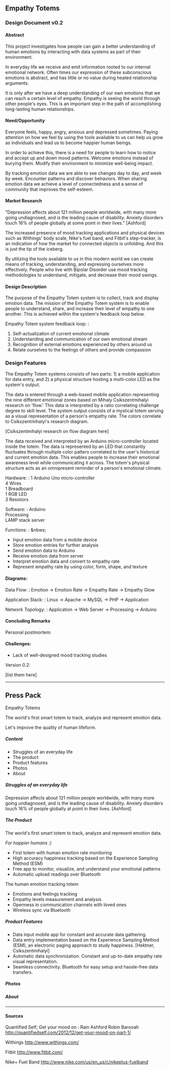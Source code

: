 <!-- 
*   Empathy Totems
*   Design Document 
*   Luis Cielak
*   2013-04-20
-->

<!--  
    
    Research:

    Compelling issues around:
        - needs to understand partner and self mental state over a few days

    You can look to probably tons of research on:
        - tracking mood
            - PANAA; PONS; color mood
        - self awareness with interactive systems
        - Experience Sampling Method (ESM)

    Market research:
        - Current companies for self-tracking devices
            - Withings
            - Nike
            - Nest
        - Market ecosystem
            - Connected devices and sensors
                - http://www.ninjablocks.com/
                - knut
                - twine
                    http://supermechanical.com/
            - Automated homes
                ..Now those systems are becoming more affordable and easier to manage, thanks in part to Kickstarter-fueled interest in "The Internet of Things," 
                http://mashable.com/2013/01/20/smart-home/

    Physical structure and materials:
        - Totems
        - Low-poly aesthetic

- - -

Design Process: 
    - Inspiration
    - Concept
    - Problem Definition
    - Research
    - Prototype
    - Build



-->

## Empathy Totems

### Design Document v0.2

#### Abstract

<!-- Abstract: Why does the design exists? -->

This project investigates how people can gain a better understanding of human emotions by interacting with data systems as part of their environment.

In everyday life we receive and emit information rooted to our internal emotional network. Often times our expression of these subconscious emotions is abstract, and has little or no value during heated relationship arguments.

It is only after we have a deep understanding of our own emotions that we can reach a certain level of empathy. Empathy is seeing the world through other people's eyes. This is an important step in the path of accomplishing long-lasting human relationships.

<!-- Abstract: How does the design fit the role? -->


<!-- Abstract meta: 
    motivation, problem statement, approach, results, conclusions // http://www.ece.cmu.edu/~koopman/essays/abstract.html
    -or-
    purpose, methods, scope, results, conclusions, and recommendations. -->

<!-- Abstract contents:
    Why the design exists; How does the design fit that role -->

<!-- Abstract: Intro -->

<!-- Abstract: Body -->

<!-- Abstract: Conclusion -->


#### Need/Opportunity

Everyone feels, happy, angry, anxious and depressed sometimes. Paying attention on how we feel by using the tools available to us can help us grow as individuals and lead us to become happier human beings.

In order to achieve this, there is a need for people to learn how to notice and accept up and down mood patterns. Welcome emotions instead of burying them. Modify their environment to minimize well-being impact.

By tracking emotion data we are able to see changes day to day, and week by week. Encounter patterns and discover behaviors. When sharing emotion data we achieve a level of connectedness and a sense of community that improves the self-esteem.


#### Market Research

"Depression affects about 121 million people worldwide, with many more going undiagnosed, and is the leading cause of disability. Anxiety disorders touch 16% of people globally at some point in their lives." [Ashford]

The increased presence of mood tracking applications and physical devices such as Withings' body scale, Nike's fuel band, and Fitbit's step-tracker, is an indication of how the market for connected objects is unfolding. And this is just the tip of the iceberg.

By utilizing the tools available to us in this modern world we can create means of tracking, understanding, and expressing ourselves more effectively. People who live with Bipolar Disorder use mood tracking methodologies to understand, mitigate, and decrease their mood swings.


#### Design Description

The purpose of the Empathy Totem system is to collect, track and display emotion data. The mission of the Empathy Totem system is to enable people to understand, share, and increase their level of empathy to one another. This is achieved within the system's feedback loop below.

Empathy Totem system feedback loop:
:
1. Self-actualization of current emotional climate
2. Understanding and communication of our own emotional stream
3. Recognition of external emotions experienced by others around us
4. Relate ourselves to the feelings of others and provide compassion

### Design Features

The Empathy Totem systems consists of two parts: 1) a mobile application for data entry, and 2) a physical structure hosting a multi-color LED as the system's output.

The data is entered through a web-based mobile application representing the nine different emotional zones based on Mihaly Csikszentmihalyi research on 'flow.' This data is interpreted by a ratio correlating challenge degree to skill level. The system output consists of a mystical totem serving as a visual representation of a person's empathy rate. The colors correlate to Csikszentmihalyi's research diagram.


[Csikszentmihalyi research on flow diagram here]


The data received and interpreted by an Arduino micro-controller located inside the totem. The data is represented by an LED that constantly fluctuates through multiple color patters correlated to the user's historical and current emotion data. This enables people to increase their emotional awareness level while communicating it across. The totem's physical structure acts as an omnipresent reminder of a person's emotional climate.


<!-- Features: Hardware -->
Hardware:
:
1 Arduino Uno micro-controller  
4 Wires  
1 Breadboard  
1 RGB LED  
3 Resistors  


<!-- Features: Software -->
Software:
:
Arduino  
Processing  
LAMP stack server 

<!-- Features: Software Functions -->
Functions:
: &nbws;  
- Input emotion data from a mobile device  
- Store emotion entries for further analysis  
- Send emotion data to Arduino  
- Receive emotion data from server  
- Interpret emotion data and convert to empathy rate  
- Represent empathy rate by using color, form, shape, and texture  


<!-- Diagrams -->
####  Diagrams: 

Data Flow:
:
Emotion &rarr; Emotion Rate &rarr; Empathy Rate &rarr; Empathy Glow

Application Stack:
:
Linux &rarr; Apache &rarr; MySQL &rarr; PHP &rarr; Application

Network Topology:
:
Application &rarr; Web Server &rarr; Processing &rarr; Arduino



#### Concluding Remarks

<!-- Personal postmortem -->
Personal postmortem:

#### Challenges:

- Lack of well-designed mood tracking studies


Version 0.2:

[list them here]



- - -


## Press Pack

Empathy Totems

The world's first smart totem to track, analyze and represent emotion data.

Let's improve the quality of human lifeform.

##### Content

- Struggles of an everyday life
- The product
- Product features
- Photos
- About

##### Struggles of an everyday life

<!-- [Quotes, paradoxes and existentialist goodies here] -->

Depression affects about 121 million people worldwide, with many more going undiagnosed, and is the leading cause of disability. Anxiety disorders touch 16% of people globally at point in their lives. [Ashford]


##### The Product

The world's first smart totem to track, analyze and represent emotion data.

<!-- For a happier life :) -->

*For happier humans :)*

- First totem with human emotion rate monitoring
- High accuracy happiness tracking based on the Experience Sampling Method (ESM)
- Free app to monitor, visualize, and understand your emotional patterns
- Automatic upload readings over Bluetooth


The human emotion tracking totem

- Emotions and feelings tracking
- Empathy levels measurement and analysis
- Openness in communication channels with loved ones
- Wireless sync via Bluetooth

##### Product Features

- Data input mobile app for constant and accurate data gathering.
- Data entry implementation based on the Experience Sampling Method (ESM), an electronic paging approach to study happiness. [Hektner, Csikszentmihalyi]
- Automatic data synchronization. Constant and up-to-date empathy rate visual representation.
- Seamless connectivity. Bluetooth for easy setup and hassle-free data transfers.

##### Photos

##### About

- - -


#### Sources

Quantified Self; Get your mood on
:    Rain Ashford
    Robin Barooah 
    http://quantifiedself.com/2012/12/get-your-mood-on-part-1/

Withings
    http://www.withings.com/

Fitbit
    http://www.fitbit.com/

Nike+ Fuel Band
    http://www.nike.com/us/en_us/c/nikeplus-fuelband


<!-- 

### Notes:

Einfühlungsvermögen -> Empathy
	
	[ ] http://en.wikipedia.org/wiki/Empathy


- - -

-->



<!-- 

### v0.2

Hardware:

- WiFi Shield

Software:

- Configure empathy rate representation patterns

Enclosure:

- 

-->









